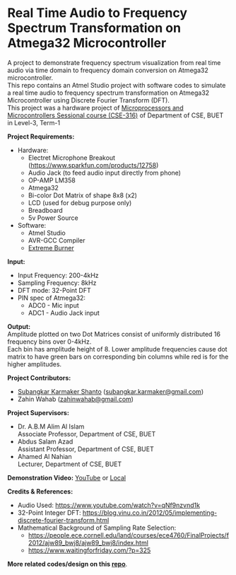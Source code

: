 # Real Time Audio to Frequency Spectrum Transformation on Atmega32 Microcontroller

A project to demonstrate frequency spectrum visualization from real time audio via time domain to frequency domain conversion on Atmega32 microcontroller.  
This repo contains an Atmel Studio project with software codes to simulate a real time audio to frequency spectrum transformation on Atmega32 Microcontroller using Discrete Fourier Transform (DFT).  
This project was a hardware project of [Microprocessors and Microcontrollers Sessional course (CSE-316)](https://github.com/Subangkar/Microcontroller-CSE-316-BUET) of Department of CSE, BUET in Level-3, Term-1
  
**Project Requirements:**  
- Hardware:
    - Electret Microphone Breakout (https://www.sparkfun.com/products/12758)
    - Audio Jack (to feed audio input directly from phone)
    - OP-AMP LM358
    - Atmega32
    - Bi-color Dot Matrix of shape 8x8 (x2)
    - LCD (used for debug purpose only)
    - Breadboard
    - 5v Power Source
- Software:
    - Atmel Studio
    - AVR-GCC Compiler
    - [Extreme Burner](https://extreme-burner-avr.software.informer.com/)
    
**Input:**  
- Input Frequency: 200-4kHz
- Sampling Frequency: 8kHz
- DFT mode: 32-Point DFT
- PIN spec of Atmega32:
    - ADC0 - Mic input
    - ADC1 - Audio Jack input
  
**Output:**  
Amplitude plotted on two Dot Matrices consist of uniformly distributed 16 frequency bins over 0-4kHz.  
Each bin has amplitude height of 8. Lower amplitude frequencies cause dot matrix to have green bars on corresponding bin columns while red is for the higher amplitudes.  
  
  
**Project Contributors:**  
- [Subangkar Karmaker Shanto](https://github.com/Subangkar) (subangkar.karmaker@gmail.com)  
- Zahin Wahab (zahinwahab@gmail.com) 

**Project Supervisors:**  
- Dr. A.B.M Alim Al Islam  
Associate Professor, Department of CSE, BUET
- Abdus Salam Azad  
Assistant Professor, Department of CSE, BUET  
- Ahamed Al Nahian  
Lecturer, Department of CSE, BUET
  
  
**Demonstration Video:** [YouTube](https://www.youtube.com/watch?v=k5cmo2vL5w4) or [Local](/Demonstration.mp4)
  
  
**Credits & References:**  
- Audio Used: https://www.youtube.com/watch?v=qNf9nzvnd1k
- 32-Point Integer DFT: https://blog.vinu.co.in/2012/05/implementing-discrete-fourier-transform.html
- Mathematical Background of Sampling Rate Selection:
    - https://people.ece.cornell.edu/land/courses/ece4760/FinalProjects/f2012/ajw89_bwj8/ajw89_bwj8/index.html
    - https://www.waitingforfriday.com/?p=325
    
**More related codes/design on this [repo](https://github.com/Subangkar/Microcontroller-CSE-316-BUET/tree/master/AudioSpecViz)**.
